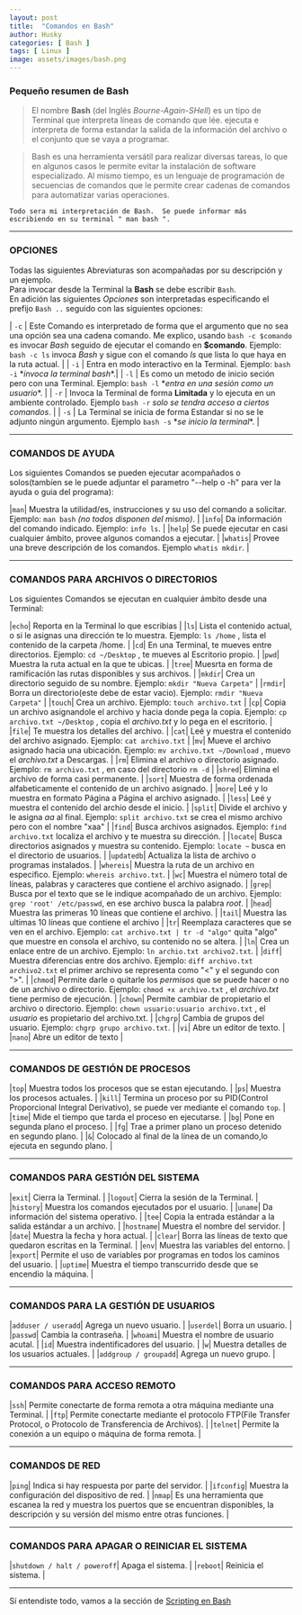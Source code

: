 ```yaml
---
layout: post
title:  "Comandos en Bash"
author: Husky
categories: [ Bash ]
tags: [ Linux ]
image: assets/images/bash.png
---
```

### **Pequeño resumen de Bash**

> El nombre **Bash** (del Inglés *Bourne-Again-SHell*) es un tipo de Terminal que interpreta líneas de comando que lée. ejecuta e interpreta de forma estandar la salida de la información del archivo o el conjunto que se vaya a programar.

> Bash es una herramienta versátil para realizar diversas tareas, lo que en algunos casos le permite evitar la instalación de software especializado. Al mismo tiempo, es un lenguaje de programación de secuencias de comandos que le permite crear cadenas de comandos para automatizar varias operaciones. 


```
Todo sera mi interpretación de Bash.  Se puede informar más escribiendo en su terminal " man bash ".
```

--- 
 
### **OPCIONES**  
  
  Todas las siguientes Abreviaturas son acompañadas por su descripción y un ejemplo.  
  Para invocar desde la Terminal la **Bash** se debe escribir `Bash`.  
  En adición las siguientes *Opciones* son interpretadas especificando el prefijo `Bash ..` seguido con las siguientes opciones:  
  
| `-c` | Este Comando es interpretado de forma que el argumento que no sea una opción sea una cadena comando. Me explico, usando `bash -c $comando` es invocar *Bash* seguido de ejecutar el comando en **$comando**.  Ejemplo: `bash -c ls` invoca *Bash* y sigue con el comando *ls* que lista lo que haya en la ruta actual. |
| `-i` | Entra en modo interactivo en la Terminal. Ejemplo: `bash -i`  \**invoca la terminal bash*\*.|
| `-l` | Es como un metodo de inicio seción pero con una Terminal. Ejemplo: `bash -l` \**entra en una sesión como un usuario*\*. |
| `-r` | Invoca la Terminal de forma **Limitada** y lo ejecuta en un ambiente controlado. Ejemplo `bash -r` *solo se tendra acceso a ciertos comandos*. |
| `-s` | La Terminal se inicia de forma Estandar si no se le adjunto ningún argumento. Ejemplo `bash -s` \**se inicio la terminal*\*. |

---

### **COMANDOS DE AYUDA**

  Los siguientes Comandos se pueden ejecutar acompañados o solos(tambíen se le puede adjuntar el parametro "--help o -h" para ver la ayuda o guia del programa):

|`man`| Muestra la utilidad/es, instrucciones y su uso del comando a solicitar. Ejemplo: `man bash` *(no todos disponen del mismo)*. |
|`info`| Da información del comando indicado. Ejemplo: `info ls`. |
|`help`| Se puede ejecutar en casi cualquier ámbito, provee algunos comandos a ejecutar. |
|`whatis`| Provee una breve descripción de los comandos. Ejemplo `whatis mkdir`. |

---  

### **COMANDOS PARA ARCHIVOS O DIRECTORIOS**

  Los siguientes Comandos se ejecutan en cualquier ámbito desde una Terminal:

|`echo`| Reporta en la Terminal lo que escribias |
|`ls`| Lista el contenido actual, o si le asignas una dirección te lo muestra. Ejemplo: `ls /home` , lista el contenido de la carpeta /home. |
|`cd`| En una Terminal, te mueves entre directorios. Ejemplo: `cd ~/Desktop` , te mueves al Escritorio propio. |
|`pwd`| Muestra la ruta actual en la que te ubicas. |
|`tree`| Muesrta en forma de ramificación las rutas disponibles y sus archivos. |
|`mkdir`| Crea un directorio seguido de su nombre. Ejemplo: `mkdir "Nueva Carpeta"` |
|`rmdir`| Borra un directorio(este debe de estar vacio). Ejemplo: `rmdir "Nueva Carpeta"` |
|`touch`| Crea un archivo. Ejemplo: `touch archivo.txt` |
|`cp`| Copia un archivo asignandole el archivo y hacia donde pega la copia. Ejemplo: `cp archivo.txt ~/Desktop` , copia el *archivo.txt* y lo pega en el escritorio. |
|`file`| Te muestra los detalles del archivo. |
|`cat`| Leé y muestra el contenido del archivo asignado. Ejemplo: `cat archivo.txt` |
|`mv`| Mueve el archivo asignado hacia una ubicación. Ejemplo: `mv archivo.txt ~/Download` , muevo el *archivo.txt* a Descargas. |
|`rm`| Elimina el archivo o directorio asignado. Ejemplo: `rm archivo.txt` , en caso del directorio  `rm -d` |
|`shred`| Elimina el archivo de forma casi permanente. |
|`sort`| Muestra de forma ordenada alfabeticamente el contenido de un archivo asignado. |
|`more`| Leé y lo muestra en formato Página a Página el archivo asignado. |
|`less`| Leé y muestra el contenido del archio desde el inicio. |
|`split`| Divide el archivo y le asigna *aa* al final. Ejemplo: `split archivo.txt` se crea el mismo archivo pero con el nombre "xaa" |
|`find`| Busca archivos asignados. Ejemplo: `find archivo.txt` localiza el archivo y te muestra su dirección. |
|`locate`| Busca directorios asignados y muestra su contenido. Ejemplo: `locate ~` busca en el directorio de usuarios. |
|`updatedb`| Actualiza la lista de archivo o programas instalados. |
|`whereis`| Muestra la ruta de un archivo en especifico. Ejemplo: `whereis archivo.txt`. |
|`wc`| Muestra el número total de líneas, palabras y caracteres que contiene el archivo asignado. |
|`grep`| Busca por el texto que se le indique acompañado de un archivo. Ejemplo: `grep 'root' /etc/passwd`, en ese archivo busca la palabra *root*. |
|`head`| Muestra las primeras 10 líneas que contiene el archivo. |
|`tail`| Muestra las ultimas 10 líneas que contiene el archivo |
|`tr`| Reemplaza caracteres que se ven en el archivo. Ejemplo: `cat archivo.txt | tr -d "algo"` quita "algo" que muestre en consola el archivo, su contenido no se altera. |
|`ln`| Crea un enlace entre de un archivo. Ejemplo: `ln archio.txt archivo2.txt`. |
|`diff`| Muestra diferencias entre dos archivo. Ejemplo: `diff archivo.txt archivo2.txt` el primer archivo se representa como "<" y el segundo con ">". |
|`chmod`| Permite darle o quitarle los *permisos* que se puede hacer o no de un archivo o directorio. Ejemplo: `chmod +x archivo.txt` , el *archivo.txt* tiene permiso de ejecución. |
|`chown`| Permite cambiar de propietario el archivo o directorio. Ejemplo: `chown usuario:usuario archivo.txt` , el *usuario* es propietario del archivo.txt. |
|`chgrp`| Cambia de grupos del usuario. Ejemplo: `chgrp grupo archivo.txt`.  |
|`vi`| Abre un editor de texto. |
|`nano`| Abre un editor de texto |

---

### **COMANDOS DE GESTIÓN DE PROCESOS**

|`top`| Muestra todos los procesos que se estan ejecutando. |
|`ps`| Muestra los procesos actuales. |
|`kill`| Termina un proceso por su PID(Control Proporcional Integral Derivativo), se puede ver mediante el comando `top`. |
|`time`| Mide el tiempo que tarda el proceso en ejecutarse. |
|`bg`| Pone en segunda plano el proceso. |
|`fg`| Trae a primer plano un proceso detenido en segundo plano. |
|`&`| Colocado al final de la línea de un comando,lo ejecuta en segundo plano. |

---

### **COMANDOS PARA GESTIÓN DEL SISTEMA**

|`exit`| Cierra la Terminal. |
|`logout`| Cierra la sesión de la Terminal. |
|`history`| Muestra los comandos ejecutados por el usuario. |
|`uname`| Da información del sistema operativo. |
|`tee`| Copia la entrada estándar a la salida estándar a un archivo. |
|`hostname`| Muestra el nombre del servidor. |
|`date`| Muestra la fecha y hora actual. |
|`clear`| Borra las líneas de texto que quedaron escritas en la Terminal. |
|`env`| Muestra las variables del entorno. |
|`export`| Permite el uso de variables por programas en todos los caminos del usuario. |
|`uptime`| Muestra el tiempo transcurrido desde que se encendio la máquina. |

---

### **COMANDOS PARA LA GESTIÓN DE USUARIOS**

|`adduser / useradd`| Agrega un nuevo usuario. |
|`userdel`| Borra un usuario. |
|`passwd`| Cambia la contraseña. |
|`whoami`| Muestra el nombre de usuario acutal. |
|`id`| Muestra indentificadores del usuario. |
|`w`| Muestra detalles de los usuarios actuales. |
|`addgroup / groupadd`| Agrega un nuevo grupo. |

---

### **COMANDOS PARA ACCESO REMOTO**

|`ssh`| Permite conectarte de forma remota a otra máquina mediante una Terminal. |
|`ftp`| Permite conectarte mediante el protocolo FTP(File Transfer Protocol, o Protocolo de Transferencia de Archivos). |
|`telnet`| Permite la conexión a un equipo o máquina de forma remota. |

---

### **COMANDOS DE RED**

|`ping`| Indica si hay respuesta por parte del servidor. |
|`ifconfig`| Muestra la configuración del dispositivo de red. |
|`nmap`| Es una herramienta que escanea la red y muestra los puertos que se encuentran disponibles, la descripción y su versión del mismo entre otras funciones. |

---

### **COMANDOS PARA APAGAR O REINICIAR EL SISTEMA**

|`shutdown / halt / poweroff`| Apaga el sistema. |
|`reboot`| Reinicia el sistema. |

---

Sí entendiste todo, vamos a la sección de [Scripting en Bash](../Script-en-Bash)

